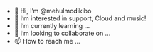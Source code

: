 - 👋 Hi, I’m @mehulmodikibo
- 👀 I’m interested in support, Cloud and music!
- 🌱 I’m currently learning ...
- 💞️ I’m looking to collaborate on ...
- 📫 How to reach me ...

<!---
mehulmodikibo/mehulmodikibo is a ✨ special ✨ repository because its `README.md` (this file) appears on your GitHub profile.
You can click the Preview link to take a look at your changes.
--->
